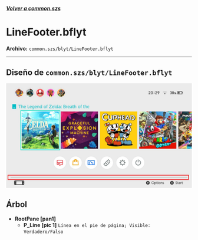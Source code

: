 #####  [Volver a common.szs](../index.md)

# LineFooter.bflyt

**Archivo:** `common.szs/blyt/LineFooter.bflyt`

---

## Diseño de `common.szs/blyt/LineFooter.bflyt`

<!-- prettier-ignore -->

![Selección](selection.jpg)

## Árbol

-	**RootPane [pan1]**
	-	**P_Line [pic 1]** `Línea en el pie de página; Visible: Verdadero/Falso`
